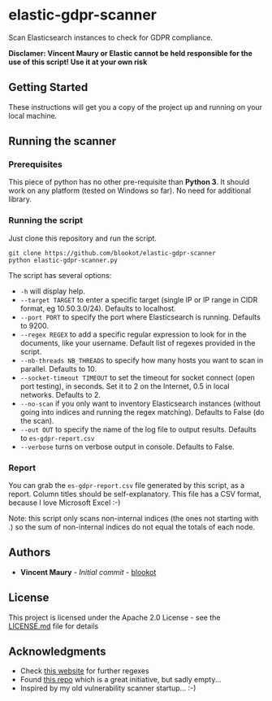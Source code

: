 # elastic-gdpr-scanner

Scan Elasticsearch instances to check for GDPR compliance.

**Disclamer: Vincent Maury or Elastic cannot be held responsible for the use of this script! Use it at your own risk**

## Getting Started

These instructions will get you a copy of the project up and running on your local machine.

## Running the scanner

### Prerequisites

This piece of python has no other pre-requisite than **Python 3**.
It should work on any platform (tested on Windows so far).
No need for additional library.

### Running the script

Just clone this repository and run the script.

```
git clone https://github.com/blookot/elastic-gdpr-scanner
python elastic-gdpr-scanner.py
```

The script has several options:
* `-h` will display help.
* `--target TARGET` to enter a specific target (single IP or IP range in CIDR format, eg 10.50.3.0/24). Defaults to localhost.
* `--port PORT` to specify the port where Elasticsearch is running. Defaults to 9200.
* `--regex REGEX` to add a specific regular expression to look for in the documents, like your username. Default list of regexes provided in the script.
* `--nb-threads NB_THREADS` to specify how many hosts you want to scan in parallel. Defaults to 10.
* `--socket-timeout TIMEOUT` to set the timeout for socket connect (open port testing), in seconds. Set it to 2 on the Internet, 0.5 in local networks. Defaults to 2.
* `--no-scan` if you only want to inventory Elasticsearch instances (without going into indices and running the regex matching). Defaults to False (do the scan).
* `--out OUT` to specify the name of the log file to output results. Defaults to `es-gdpr-report.csv`
* `--verbose` turns on verbose output in console. Defaults to False.

### Report

You can grab the `es-gdpr-report.csv` file generated by this script, as a report. Column titles should be self-explanatory.
This file has a CSV format, because I love Microsoft Excel :-)

Note: this script only scans non-internal indices (the ones not starting with .) so the sum of non-internal indices do not equal the totals of each node.

## Authors

* **Vincent Maury** - *Initial commit* - [blookot](https://github.com/blookot)

## License

This project is licensed under the Apache 2.0 License - see the [LICENSE.md](LICENSE.md) file for details

## Acknowledgments

* Check [this website](https://ipsec.pl/data-protection/2012/european-personal-data-regexp-patterns.html) for further regexes
* Found [this repo](https://github.com/tvfischer/gdpr-data-patterns-detection) which is a great initiative, but sadly empty...
* Inspired by my old vulnerability scanner startup... :-)
